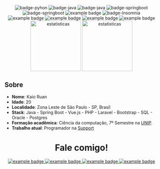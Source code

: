 <div align="center">
    <img src="https://img.shields.io/badge/Python-3776AB?style=for-the-badge&logo=python&logoColor=white" alt="badge-pyhon" style="vertical-align:top margin:6px 4px"/>
    <img src="https://img.shields.io/badge/Java-ED8B00?style=for-the-badge&logo=java&logoColor=white" alt="badge-java"/>
    <img src="https://img.shields.io/badge/PHP-777BB4?style=for-the-badge&logo=php&logoColor=white" alt="badge-java"/>
    <img src="https://img.shields.io/badge/Laravel-FF2D20?style=for-the-badge&logo=laravel&logoColor=white" alt="badge-springboot"/>
    <img src="https://img.shields.io/badge/Spring_Boot-F2F4F9?style=for-the-badge&logo=spring-boot" alt="badge-springboot"/>
    <img src="https://img.shields.io/badge/Bootstrap-563D7C?style=for-the-badge&logo=bootstrap&logoColor=white" alt="example badge" style="vertical-align:top margin:6px 4px"/>
    <img src="https://img.shields.io/badge/Insomnia-5849be?style=for-the-badge&logo=Insomnia&logoColor=white" alt="badge-Insomnia"/>
    <img src="https://img.shields.io/badge/MySQL-00000F?style=for-the-badge&logo=mysql&logoColor=white" alt="example badge" style="vertical-align:top margin:6px 4px"/>
    <img src="https://img.shields.io/badge/PostgreSQL-316192?style=for-the-badge&logo=postgresql&logoColor=white" alt="example badge" style="vertical-align:top margin:6px 4px"/>
    <img src="https://img.shields.io/badge/Windows-017AD7?style=for-the-badge&logo=windows&logoColor=white" alt="example badge" style="vertical-align:top margin:6px 4px"/>
    <img src="https://img.shields.io/badge/Linux-E34F26?style=for-the-badge&logo=linux&logoColor=black" alt="example badge" style="vertical-align:top margin:6px 4px"/>
</div>

<div align="center">
  <img height="165em" src="https://github-readme-stats.vercel.app/api?username=MTSKaioken&show_icons=true&theme=radical" alt="estatisticas" />

  <img height="165em" src="https://github-readme-stats.vercel.app/api/top-langs/?username=MTSKaioken&layout=compact&theme=radical" alt="estatisticas" />
</div>

## Sobre

* **Nome**: Kaio Ruan
* **Idade**: 20
* **Localidade**: Zona Leste de São Paulo - SP, Brasil
* **Stack**: Java - Spring Boot - Vue.js - PHP - Laravel - Bootstrap - SQL - Oracle - Postgres
* **Formação acadêmica**: Ciência da computação, 7º Semestre na [UNIP](https://www.unip.br).
* **Trabalho atual**: Programador na [Support](https://supportsistemas.com.br)

<div align="center">
    <h1>Fale comigo!</h1>
    <a href="https://www.linkedin.com/in/mtskaioken/">
    <img src="https://img.shields.io/badge/LinkedIn-0077B5?style=for-the-badge&logo=linkedin&logoColor=white" alt="example badge" style="vertical-align:top margin:6px 4px">
    </a>  
    <a href="https://www.instagram.com/mtskaioken/">
    <img src="https://img.shields.io/badge/Instagram-E4405F?style=for-the-badge&logo=instagram&logoColor=white" alt="example badge" style="vertical-align:top margin:6px 4px">
    </a>  
    <a href="https://api.whatsapp.com/send?phone=5511981667180&text=HelloWorld!🖖">
    <img src="https://img.shields.io/badge/WhatsApp-25D366?style=for-the-badge&logo=whatsapp&logoColor=white" alt="example badge" style="vertical-align:top margin:6px 4px">
    </a>
    <a href="mailto:kaio.martins2@aluno.unip.br?subject=Vim%20pelo%20github!">
    <img src="https://img.shields.io/badge/Microsoft_Outlook-0078D4?style=for-the-badge&logo=microsoft-outlook&logoColor=white" alt="example badge" style="vertical-align:top margin:6px 4px">
    </a>    
</div>

